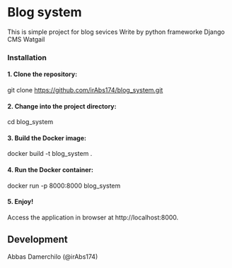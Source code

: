 # Blog system

This is simple project for blog sevices
Write by python
frameworke Django
CMS Watgail

### Installation

#### 1. Clone the repository:
git clone https://github.com/irAbs174/blog_system.git

#### 2. Change into the project directory:
cd blog_system

#### 3. Build the Docker image:
docker build -t blog_system .

#### 4. Run the Docker container:
docker run -p 8000:8000 blog_system

#### 5. Enjoy!
Access the application in browser at http://localhost:8000.

## Development
Abbas Damerchilo (@irAbs174)